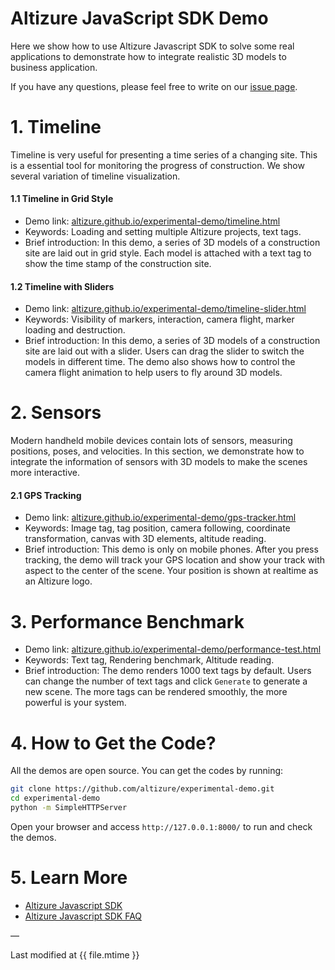 # Altizure JavaScript SDK Demo

Here we show how to use Altizure Javascript SDK to solve some real applications to demonstrate how to integrate realistic 3D models to business application.

If you have any questions, please feel free to write on our [issue page](https://github.com/altizure/experimental-demo/issues).

# 1. Timeline

Timeline is very useful for presenting a time series of a changing site. This is a essential tool for monitoring the progress of construction. We show several variation of timeline visualization.

#### 1.1 Timeline in Grid Style

* Demo link: [altizure.github.io/experimental-demo/timeline.html](https://altizure.github.io/experimental-demo/timeline.html)
* Keywords: Loading and setting multiple Altizure projects, text tags.
* Brief introduction: In this demo, a series of 3D models of a construction site are laid out in grid style. Each model is attached with a text tag to show the time stamp of the construction site.

#### 1.2 Timeline with Sliders

* Demo link: [altizure.github.io/experimental-demo/timeline-slider.html](https://altizure.github.io/experimental-demo/timeline-slider.html)
* Keywords: Visibility of markers, interaction, camera flight, marker loading and destruction.
* Brief introduction: In this demo, a series of 3D models of a construction site are laid out with a slider. Users can drag the slider to switch the models in different time. The demo also shows how to control the camera flight animation to help users to fly around 3D models.

# 2. Sensors

Modern handheld mobile devices contain lots of sensors, measuring positions, poses, and velocities. In this section, we demonstrate how to integrate the information of sensors with 3D models to make the scenes more interactive.

#### 2.1 GPS Tracking

* Demo link: [altizure.github.io/experimental-demo/gps-tracker.html](https://altizure.github.io/experimental-demo/gps-tracker.html)
* Keywords: Image tag, tag position, camera following, coordinate transformation, canvas with 3D elements, altitude reading.
* Brief introduction: This demo is only on mobile phones. After you press tracking, the demo will track your GPS location and show your track with aspect to the center of the scene. Your position is shown at realtime as an Altizure logo.

# 3. Performance Benchmark

* Demo link: [altizure.github.io/experimental-demo/performance-test.html](https://altizure.github.io/experimental-demo/performance-test.html)
* Keywords: Text tag, Rendering benchmark, Altitude reading.
* Brief introduction: The demo renders 1000 text tags by default. Users can change the number of text tags and click `Generate` to generate a new scene. The more tags can be rendered smoothly, the more powerful is your system.


# 4. How to Get the Code?

All the demos are open source. You can get the codes by running:

```bash
git clone https://github.com/altizure/experimental-demo.git
cd experimental-demo
python -m SimpleHTTPServer
```

Open your browser and access `http://127.0.0.1:8000/` to run and check the demos.

# 5. Learn More

* [Altizure Javascript SDK](jssdk.md)
* [Altizure Javascript SDK FAQ](jssdk-faq.md)

—

Last modified at {{ file.mtime }}
